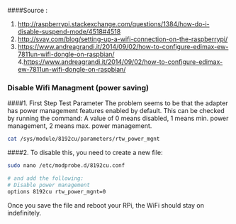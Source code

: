 ####Source : 
 1. http://raspberrypi.stackexchange.com/questions/1384/how-do-i-disable-suspend-mode/4518#4518
 2. http://svay.com/blog/setting-up-a-wifi-connection-on-the-raspberrypi/
 3. https://www.andreagrandi.it/2014/09/02/how-to-configure-edimax-ew-7811un-wifi-dongle-on-raspbian/
 4.https://www.andreagrandi.it/2014/09/02/how-to-configure-edimax-ew-7811un-wifi-dongle-on-raspbian/

 
 
 
### Disable Wifi Managment (power saving)

####1. First Step Test Parameter 
The problem seems to be that the adapter has power management features enabled by default. This can be checked by running the command:
A value of 0 means disabled, 1 means min. power management, 2 means max. power management. 
```bash
cat /sys/module/8192cu/parameters/rtw_power_mgnt
```

####2. To disable this, you need to create a new file:
```bash
sudo nano /etc/modprobe.d/8192cu.conf

# and add the following:
# Disable power management
options 8192cu rtw_power_mgnt=0
```
Once you save the file and reboot your RPi, the WiFi should stay on indefinitely.
 
